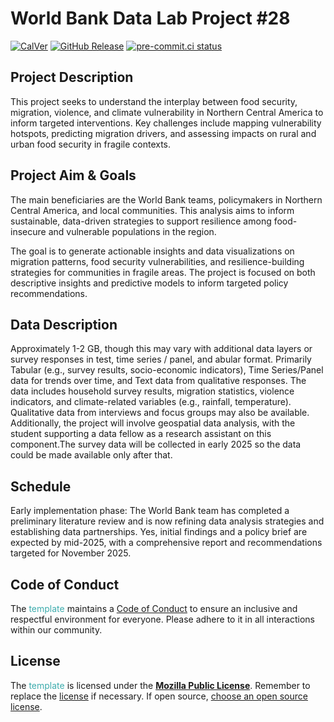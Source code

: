 # World Bank Data Lab Project \#28

[![CalVer](https://img.shields.io/badge/calver-YY.0M.MICRO-22bfda.svg)](https://calver.org)
[![GitHub Release](https://img.shields.io/github/v/release/worldbank/template)](https://github.com/worldbank/template/releases)
[![pre-commit.ci status](https://results.pre-commit.ci/badge/github/worldbank/template/main.svg)](https://results.pre-commit.ci/latest/github/worldbank/template/main)

## Project Description

This project seeks to understand the interplay between food security, migration, violence, and climate vulnerability in Northern Central America to inform targeted interventions. Key challenges include mapping vulnerability hotspots, predicting migration drivers, and assessing impacts on rural and urban food security in fragile contexts.

## Project Aim & Goals

The main beneficiaries are the World Bank teams, policymakers in Northern Central America, and local communities. This analysis aims to inform sustainable, data-driven strategies to support resilience among food-insecure and vulnerable populations in the region.

The goal is to generate actionable insights and data visualizations on migration patterns, food security vulnerabilities, and resilience-building strategies for communities in fragile areas. The project is focused on both descriptive insights and predictive models to inform targeted policy recommendations.

## Data Description

Approximately 1-2 GB, though this may vary with additional data layers or survey responses in test, time series / panel, and abular format. Primarily Tabular (e.g., survey results, socio-economic indicators), Time Series/Panel data for trends over time, and Text data from qualitative responses. The data includes household survey results, migration statistics, violence indicators, and climate-related variables (e.g., rainfall, temperature). Qualitative data from interviews and focus groups may also be available. Additionally, the project will involve geospatial data analysis, with the student supporting a data fellow as a research assistant on this component.The survey data will be collected in early 2025 so the data could be made available only after that.

## Schedule

Early implementation phase: The World Bank team has completed a preliminary literature review and is now refining data analysis strategies and establishing data partnerships. Yes, initial findings and a policy brief are expected by mid-2025, with a comprehensive report and recommendations targeted for November 2025.

## Code of Conduct

The <span style="color:#3EACAD">template</span> maintains a [Code of Conduct](docs/CODE_OF_CONDUCT.md) to ensure an inclusive and respectful environment for everyone. Please adhere to it in all interactions within our community.

## License

The <span style="color:#3EACAD">template</span> is licensed under the [**Mozilla Public License**](https://www.mozilla.org/en-US/MPL). Remember to replace the [license](LICENSE) if necessary. If open source, [choose an open source license](https://choosealicense.com).
